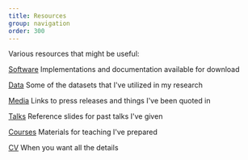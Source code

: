 ```yaml
---
title: Resources
group: navigation
order: 300
---
```

Various resources that might be useful:

[Software](/software/)
Implementations and documentation available for download

[Data](/datasets/)
Some of the datasets that I've utilized in my research

[Media](/media/)
Links to press releases and things I've been quoted in

[Talks](/talks/)
Reference slides for past talks I've given

[Courses](/courses/)
Materials for teaching I've prepared

[CV](/cv/)
When you want all the details
